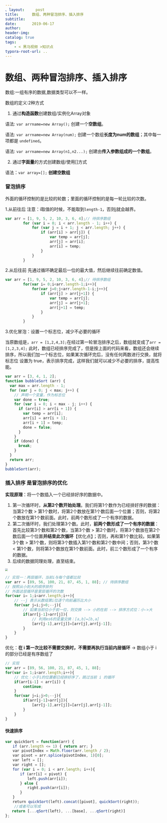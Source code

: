 ```yaml
---
、layout:     post
title:      数组、两种冒泡排序、插入排序
subtitle:  
date:       2019-06-17
author:     
header-img: 
catalog: true
tags:
    - < 黑马视频 >知识点
typora-root-url: ..
---
```




# 数组、两种冒泡排序、插入排序
数组:一组有序的数据,数据类型可以不一样。

数组的定义:2种方式

1. 通过**构造函数**创建数组/实例化Array对象

语法: `var arrname=new Array();` 创建一个**空数组**。

语法: `var arrname=new Array(num);` 创建一个数组**长度为num的数组**；其中每一项都是 `undefined`。

语法: `var arrname=new Array(n1,n2...);` 创建由**传入参数组成的一个数组**。

2. 通过**字面量**的方式创建数组/使用[]方式

语法：`var array=[];` **创建空数组**

###  冒泡排序

外面的循环控制的是比较的轮数；里面的循环控制的是每一轮比较的次数。

1.从前往后  注意：i取值的时候，不能取到`length-1`，否则j就会越界。

```javascript
var arr = [1, 9, 5, 2, 10, 3, 6, 4];// 待排序数组
        for (var i = 0; i < arr.length - 1; i++) {
            for (var j = i + 1; j < arr.length; j++) {
                if (arr[i] > arr[j]) {
                    var temp = arr[j];
                    arr[j] = arr[i];
                    arr[i] = temp;
                }
            }
        }
```
2.从后往前  先通过循环确定最后一位的最大值，然后继续往前确定数值。

```javascript
var arr = [1, 9, 5, 2, 10, 3, 6, 4];// 待排序数组
        for(var i= 0;i<arr.length-1;i++){
            for(var j=0;j<arr.length-1-i;j++){
                if (arr[j] > arr[j+1]) {
                    var temp = arr[j];
                    arr[j] = arr[j+1];
                    arr[j+1] = temp;
                }
            }
        }
```
3.优化冒泡：设置一个标志位，减少不必要的循环

当原数组是，`arr = [1,2,4,3];`在经过第一轮冒泡排序之后，数组就变成了`arr = [1,2,3,4];`
此时，数组已经排序完成了，但是按上面的代码来看，数组还会继续排序，所以我们加一个标志位，如果某次循环完后，没有任何两数进行交换，就将标志位 设置为 true，表示排序完成，这样我们就可以减少不必要的排序，提高性能。

```javascript
var arr = [3, 4, 1, 2];
function bubbleSort (arr) {
  var max = arr.length - 1;
  for (var j = 0; j < max; j++) {
    // 声明一个变量，作为标志位
    var done = true;
    for (var i = 0; i < max - j; i++) {
      if (arr[i] > arr[i + 1]) {
        var temp = arr[i];
        arr[i] = arr[i + 1];
        arr[i + 1] = temp;
        done = false;
      }
    }
    if (done) {
      break;
    }
  }
  return arr;
}
bubbleSort(arr);
```



### 插入排序  是冒泡排序的优化

**实现原理**：将一个数插入一个已经排好序的数据中。

1. 第一次循环时，**从第2个数开始处理**。我们将第1个数作为已经排好序的数据：当第2个数 > 第1个数时，将第2个数放在第1个数后面一个位置；否则，将第2个数放在第1个数前面。此时，前两个数形成了一个有序的数据。
2. 第二次循环时，我们处理第3个数。此时，**前两个数形成了一个有序的数据**：首先比较第3个数和第2个数，当第3个数 > 第2个数时，将第3个数放在第2个数后面一个位置**并结束此次循环**【优化点】；否则，再和第1个数比较。如果第3个数 > 第1个数，则将第3个数插入第1个数和第2个数中间；否则，第3个数 < 第1个数，则将第3个数放在第1个数前面。此时，前三个数形成了一个有序的数据。
3. 后续的数据同理处理，直至结束。

<img src="https://pic3.zhimg.com/v2-91b76e8e4dab9b0cad9a017d7dd431e2_b.webp" style="zoom:50%"  />

```javascript
// 实现一：两层循环，当前i与每个值都比较
var arr = [89, 56, 100, 21, 87, 45, 1, 88]; // 待排序数组
// 按照从小到大的顺序排列
// 外面这层循环是里层循环的次数
for(var i= 1;i<arr.length;i++){
  	// --j 表示从数组第i位逐个向前遍历比大小
    for(var j=i;j>0;--j){
      	// 如果当前位小于前一位，则交换 --> 小的在前 --> 排序方式位：小->大
        if(arr[j-1]>arr[j]){
          	// 利用es6的变量交换：[a,b]=[b,a]
          	[arr[j-1],arr[j]]=[arr[j],arr[j-1]];
        }
    }
}
```

优化：**在 i 第一次比较不需要交换时，不需要再执行当前内层循环** -> 数组小于 i 的部分已经是有序数组了

```javascript
// 实现
var arr = [89, 56, 100, 21, 87, 45, 1, 88];
for(var i= 1;i<arr.length;i++){
  	// 优化：小于i的位置都已经排好序了，跳过当前 i 的循环
  	if(arr[i-1] < arr[i]) {
      	continue;
    }
    for(var j=i;j>0;--j){
        if(arr[j-1]>arr[j]){
          	[arr[j-1],arr[j]]=[arr[j],arr[j-1]];
        }
    }
}
```

#### 快速排序

```javascript
var quickSort = function(arr) {
　　if (arr.length <= 1) { return arr; }
　　var pivotIndex = Math.floor(arr.length / 2);
　　var pivot = arr.splice(pivotIndex, 1)[0];
　　var left = [];
　　var right = [];
　　for (var i = 0; i < arr.length; i++){
　　　　if (arr[i] < pivot) {
　　　　　　left.push(arr[i]);
　　　　} else {
　　　　　　right.push(arr[i]);
　　　　}
　　}
　　return quickSort(left).concat([pivot], quickSort(right));
    //或者可以写成
   return [...qSort(left), ...[base], ...qSort(right)]
};
```

